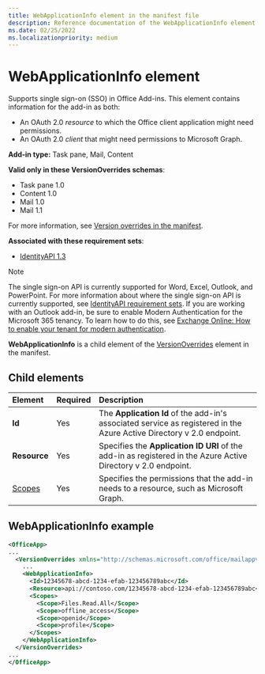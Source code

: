 ```yaml
---
title: WebApplicationInfo element in the manifest file
description: Reference documentation of the WebApplicationInfo element for Office Add-ins manifest (XML) files.
ms.date: 02/25/2022
ms.localizationpriority: medium
---
```


# WebApplicationInfo element

Supports single sign-on (SSO) in Office Add-ins. This element contains information for the add-in as both:

- An OAuth 2.0 *resource* to which the Office client application might need permissions.
- An OAuth 2.0 *client* that might need permissions to Microsoft Graph.

**Add-in type:** Task pane, Mail, Content

**Valid only in these VersionOverrides schemas**:

- Task pane 1.0
- Content 1.0
- Mail 1.0
- Mail 1.1

For more information, see [Version overrides in the manifest](/office/dev/add-ins/develop/add-in-manifests#version-overrides-in-the-manifest).

**Associated with these requirement sets**:

- [IdentityAPI 1.3](../requirement-sets/common/identity-api-requirement-sets.md)

> [!NOTE]
> The single sign-on API is currently supported for Word, Excel, Outlook, and PowerPoint. For more information about where the single sign-on API is currently supported, see [IdentityAPI requirement sets](../requirement-sets/common/identity-api-requirement-sets.md). If you are working with an Outlook add-in, be sure to enable Modern Authentication for the Microsoft 365 tenancy. To learn how to do this, see [Exchange Online: How to enable your tenant for modern authentication](https://social.technet.microsoft.com/wiki/contents/articles/32711.exchange-online-how-to-enable-your-tenant-for-modern-authentication.aspx).

**WebApplicationInfo** is a child element of the [VersionOverrides](versionoverrides.md) element in the manifest.  

## Child elements

|  Element |  Required  |  Description  |
|:-----|:-----|:-----|
|  **Id**    |  Yes   |  The **Application Id** of the add-in's associated service as registered in the Azure Active Directory v 2.0 endpoint.|
|  **Resource**  |  Yes   |  Specifies the **Application ID URI** of the add-in as registered in the Azure Active Directory v 2.0 endpoint.|
|  [Scopes](scopes.md)                |  Yes  |  Specifies the permissions that the add-in needs to a resource, such as Microsoft Graph.  |

## WebApplicationInfo example

```xml
<OfficeApp>
...
  <VersionOverrides xmlns="http://schemas.microsoft.com/office/mailappversionoverrides" xsi:type="VersionOverridesV1_0">
    ...
    <WebApplicationInfo>
      <Id>12345678-abcd-1234-efab-123456789abc</Id>
      <Resource>api://contoso.com/12345678-abcd-1234-efab-123456789abc</Resource>
      <Scopes>
        <Scope>Files.Read.All</Scope>
        <Scope>offline_access</Scope>
        <Scope>openid</Scope>
        <Scope>profile</Scope>
      </Scopes>
    </WebApplicationInfo>
  </VersionOverrides>
...
</OfficeApp>
```
